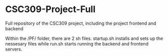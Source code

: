 # CSC309-Project-Full
Full repository of the CSC309 project, including the project frontend and backend

Within the /PF/ folder, there are 2 sh files. startup.sh installs and sets up the nessesary files while run.sh starts running the backend and frontend servers. 
